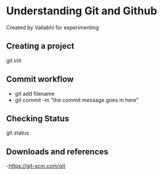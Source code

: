 # Understanding Git and Github
Created by Vallabhi for experimenting

## Creating a project
git init

## Commit workflow
- git add filename
- git commit -m "the commit message goes in here"

## Checking Status
git status

## Downloads and references
-https://git-scm.com/git
